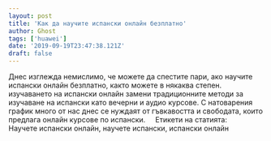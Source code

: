 ```yaml
---
layout: post
title: 'Как да научите испански онлайн безплатно'
author: Ghost
tags: ['huawei']
date: '2019-09-19T23:47:38.121Z'
draft: false
---
```


Днес изглежда немислимо, че можете да спестите пари, ако научите испански онлайн безплатно, както можете в някаква степен. изучаването на испански онлайн замени традиционните методи за изучаване на испански като вечерни и аудио курсове. С натоварения график много от нас днес се нуждаят от гъвкавостта и свободата, които предлага онлайн курсове по испански.     Етикети на статията:         Научете испански онлайн, научете испански, испански онлайн
